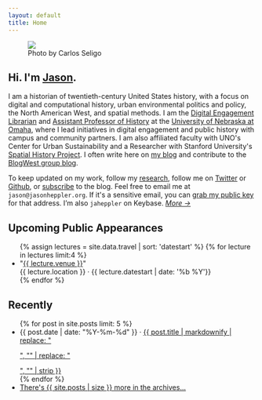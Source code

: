 ```yaml
---
layout: default
title: Home
---
```


<div class="about-intro">
    <figure>
        <img src="/assets/images/atxpo_2016-3703_1024.jpg"/>
        <figcaption>Photo by Carlos Seligo</figcaption>
    </figure>
</div>

## Hi. I'm [Jason]({{site.url}}/about/).

I am a historian of twentieth-century United States history, with a focus on digital and computational history, urban environmental politics and policy, the North American West, and spatial methods. I am the [Digital Engagement Librarian](http://www.unomaha.edu/criss-library/about-us/staff-directory/jason-heppler.php) and [Assistant Professor of History](http://www.unomaha.edu/college-of-arts-and-sciences/history/) at the [University of Nebraska at Omaha](http://unomaha.edu), where I lead initiatives in digital engagement and public history with campus and community partners. I am also affiliated faculty with UNO's Center for Urban Sustainability and a Researcher with Stanford University's [Spatial History Project](http://spatialhistory.stanford.edu). I often write here on [my blog](/blog/) and contribute to the [BlogWest group blog](http://blogwest.org).

To keep updated on my work, follow my [research](http://jasonheppler.org/research/), follow me on [Twitter](http://twitter.com/jaheppler) or [Github](http://github.com/hepplerj), or [subscribe](feed.xml) to the blog. Feel free to email me at `jason@jasonheppler.org`. If it's a sensitive email, you can <a href="https://jasonheppler.org/jasonheppler.asc">grab my public key</a> for that address. I’m also `jaheppler` on Keybase. *[More →]({{site.url}}/about/)*

## Upcoming Public Appearances

<ul class="list-items">
{% assign lectures = site.data.travel | sort: 'datestart' %}
{% for lecture in lectures limit:4 %}
<li>"<a href="{{lecture.url}}">{{ lecture.venue }}</a>" <br> {{ lecture.location }}  &middot; {{ lecture.datestart | date: '%b %Y'}}</li>
{% endfor %}
</ul>

## Recently

<ul class="list-items">
  {% for post in site.posts limit: 5 %}
	<li><span class="code"><time datetime="{{ post.date }}">{{ post.date | date: "%Y-%m-%d" }}</time></span> &middot; <a href="{{ post.url }}">{{ post.title | markdownify | replace: "<p>", "" | replace: "</p>", "" | strip }}</a></li>
  {% endfor %}
  	<li><a href="{{site.url}}/archives/">There's {{ site.posts | size }} more in the archives...</a></li>
</ul>
